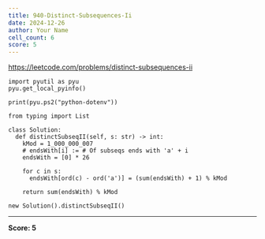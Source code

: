 ```yaml
---
title: 940-Distinct-Subsequences-Ii
date: 2024-12-26
author: Your Name
cell_count: 6
score: 5
---
```


https://leetcode.com/problems/distinct-subsequences-ii


```
import pyutil as pyu
pyu.get_local_pyinfo()
```


```
print(pyu.ps2("python-dotenv"))
```


```
from typing import List
```


```
class Solution:
  def distinctSubseqII(self, s: str) -> int:
    kMod = 1_000_000_007
    # endsWith[i] := # Of subseqs ends with 'a' + i
    endsWith = [0] * 26

    for c in s:
      endsWith[ord(c) - ord('a')] = (sum(endsWith) + 1) % kMod

    return sum(endsWith) % kMod
```


```
new Solution().distinctSubseqII()
```


---
**Score: 5**